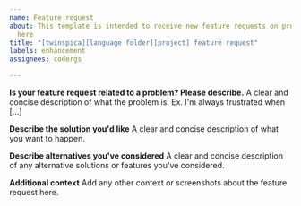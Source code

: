 ```yaml
---
name: Feature request
about: This template is intended to receive new feature requests on projects under
  here
title: "[twinspica][language folder][project] feature request"
labels: enhancement
assignees: codergs

---
```


**Is your feature request related to a problem? Please describe.**
A clear and concise description of what the problem is. Ex. I'm always frustrated when [...]

**Describe the solution you'd like**
A clear and concise description of what you want to happen.

**Describe alternatives you've considered**
A clear and concise description of any alternative solutions or features you've considered.

**Additional context**
Add any other context or screenshots about the feature request here.
